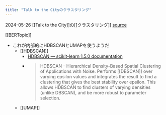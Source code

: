 ```yaml
---
title: "Talk to the Cityのクラスタリング"
---
```


2024-05-26
[[Talk to the City]]の[[クラスタリング]]
[source](https://github.com/AIObjectives/talk-to-the-city-reports/blob/main/scatter/pipeline/steps/clustering.py)

[[BERTopic]]
- これが内部的にHDBSCANとUMAPを使うようだ
    - [[HDBSCAN]]
        - [HDBSCAN — scikit-learn 1.5.0 documentation](https://scikit-learn.org/stable/modules/generated/sklearn.cluster.HDBSCAN.html)
        - > HDBSCAN - Hierarchical Density-Based Spatial Clustering of Applications with Noise. Performs [[DBSCAN]] over varying epsilon values and integrates the result to find a clustering that gives the best stability over epsilon. This allows HDBSCAN to find clusters of varying densities (unlike DBSCAN), and be more robust to parameter selection.
    - [[UMAP]]
